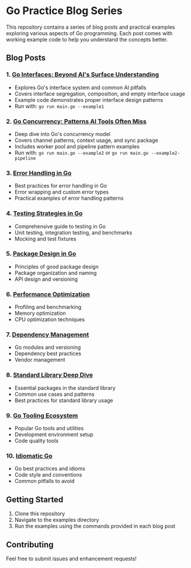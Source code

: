 # Go Practice Blog Series

This repository contains a series of blog posts and practical examples exploring various aspects of Go programming. Each post comes with working example code to help you understand the concepts better.

## Blog Posts

### 1. [Go Interfaces: Beyond AI's Surface Understanding](docs/01-go-interfaces-and-ai.md)
- Explores Go's interface system and common AI pitfalls
- Covers interface segregation, composition, and empty interface usage
- Example code demonstrates proper interface design patterns
- Run with: `go run main.go --example1`

### 2. [Go Concurrency: Patterns AI Tools Often Miss](docs/02-concurrency-patterns.md)
- Deep dive into Go's concurrency model
- Covers channel patterns, context usage, and sync package
- Includes worker pool and pipeline pattern examples
- Run with: `go run main.go --example2` or `go run main.go --example2-pipeline`

### 3. [Error Handling in Go](docs/03-error-handling.md)
- Best practices for error handling in Go
- Error wrapping and custom error types
- Practical examples of error handling patterns

### 4. [Testing Strategies in Go](docs/04-testing-strategies.md)
- Comprehensive guide to testing in Go
- Unit testing, integration testing, and benchmarks
- Mocking and test fixtures

### 5. [Package Design in Go](docs/05-package-design.md)
- Principles of good package design
- Package organization and naming
- API design and versioning

### 6. [Performance Optimization](docs/06-performance-optimization.md)
- Profiling and benchmarking
- Memory optimization
- CPU optimization techniques

### 7. [Dependency Management](docs/07-dependency-management.md)
- Go modules and versioning
- Dependency best practices
- Vendor management

### 8. [Standard Library Deep Dive](docs/08-standard-library.md)
- Essential packages in the standard library
- Common use cases and patterns
- Best practices for standard library usage

### 9. [Go Tooling Ecosystem](docs/09-tooling-ecosystem.md)
- Popular Go tools and utilities
- Development environment setup
- Code quality tools

### 10. [Idiomatic Go](docs/10-idiomatic-go.md)
- Go best practices and idioms
- Code style and conventions
- Common pitfalls to avoid

## Getting Started

1. Clone this repository
2. Navigate to the examples directory
3. Run the examples using the commands provided in each blog post

## Contributing

Feel free to submit issues and enhancement requests! 